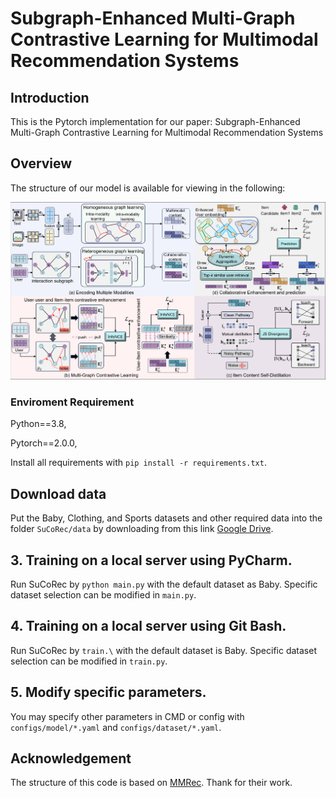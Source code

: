 # Subgraph-Enhanced Multi-Graph Contrastive Learning for Multimodal Recommendation Systems

## Introduction

This is the Pytorch implementation for our paper: Subgraph-Enhanced Multi-Graph Contrastive Learning for Multimodal Recommendation Systems

## Overview

The structure of our model is available for viewing in the following:

<p align="center">
   <img src="SuCoRec/image/SuCoRec.png" width="900">
</p>


### Enviroment Requirement

Python==3.8,

Pytorch==2.0.0,

Install all requirements with ``pip install -r requirements.txt``.

## Download data

Put the Baby, Clothing, and Sports datasets and other required data into the folder ``SuCoRec/data`` by downloading from this link [Google Drive](https://drive.google.com/drive/folders/1BxObpWApHbGx9jCQGc8z52cV3t9_NE0f?usp=sharing).

## 3. Training on a local server using PyCharm.

Run SuCoRec by ``python main.py`` with the default dataset as Baby. Specific dataset selection can be modified in `main.py`.

## 4. Training on a local server using Git Bash.

Run SuCoRec by ``train.\`` with the default dataset is Baby. Specific dataset selection can be modified in `train.py`.



## 5. Modify specific parameters.

You may specify other parameters in CMD or config with `configs/model/*.yaml` and `configs/dataset/*.yaml`. 



## Acknowledgement

The structure of this code is  based on [MMRec](https://github.com/enoche/MMRec). Thank for their work.